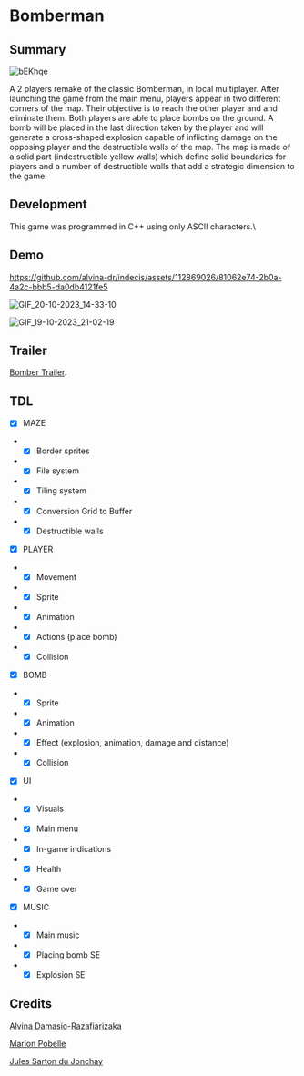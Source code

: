 # Bomberman
## Summary

![bEKhqe](https://github.com/alvina-dr/indecis/assets/112869026/79028da4-c3ca-4623-928c-a57234bb83db)

A 2 players remake of the classic Bomberman, in local multiplayer.  After launching the game from the main menu, players appear in two different corners of the map. Their objective is to reach the other player and and eliminate them. Both players are able to place bombs on the ground. A bomb will be placed in the last direction taken by the player and will generate a cross-shaped explosion capable of inflicting damage on the opposing player and the destructible walls of the map. The map is made of a solid part (indestructible yellow walls) which define solid boundaries for players and a number of destructible walls that add a strategic dimension to the game.

## Development

This game was programmed in C++ using only ASCII characters.\

## Demo

https://github.com/alvina-dr/indecis/assets/112869026/81062e74-2b0a-4a2c-bbb5-da0db4121fe5

![GIF_20-10-2023_14-33-10](https://github.com/alvina-dr/indecis/assets/112869026/b89dc932-e919-486f-80c6-57c88637210f)

![GIF_19-10-2023_21-02-19](https://github.com/alvina-dr/indecis/assets/112869026/c0dc9c17-0bd3-4409-b2b0-293468e586a0)

## Trailer

[Bomber Trailer](https://www.youtube.com/watch?v=giArnZTPAPo&ab_channel=Alvina).

## TDL

- [x] MAZE
- - [x] Border sprites
- - [x] File system
- - [x] Tiling system
- - [x] Conversion Grid to Buffer
- - [x] Destructible walls

- [x] PLAYER
- - [x] Movement
- - [x] Sprite
- - [x] Animation
- - [x] Actions (place bomb)
- - [x] Collision

- [x] BOMB
- - [x] Sprite
- - [x] Animation
- - [x] Effect (explosion, animation, damage and distance)
- - [x] Collision

- [x] UI
- - [x] Visuals
- - [x] Main menu
- - [x] In-game indications
- - [x] Health
- - [x] Game over

- [x] MUSIC
- - [x] Main music
- - [x] Placing bomb SE
- - [x] Explosion SE
 
## Credits

[Alvina Damasio-Razafiarizaka](https://alvina-dr.itch.io/)

[Marion Pobelle](https://vitaminexe.itch.io/)

[Jules Sarton du Jonchay](https://julessarton.itch.io/)
